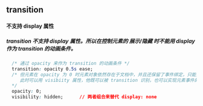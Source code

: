 ## transition

#### 不支持 display 属性
##### transition 不支持 display 属性。所以在控制元素的 展示/隐藏 时不能用 display 作为 transition 的动画条件。

```css
  /* 通过 opacity 来作为 transition 的动画条件 */
  transition: opacity 0.5s ease;
  /* 但元素在 opacity 为 0 时元素对象依然存在于文档中，并且还保留了事件绑定，只能实现 transition 过度效果，但不能实现元素的 '消失'。
     此时可以用 visibiity 属性，他既可以被 transition 识别，也可以实现元素事件的解绑（但依然占据空间）
  */
  opacity: 0;
  visibility: hidden;      // 两者组合来替代 display: none
```
